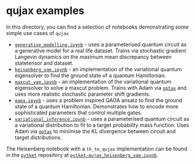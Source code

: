 # qujax examples

In this directory, you can find a selection of notebooks demonstrating some simple use cases of `qujax`

- [`generative_modelling.ipynb`](https://github.com/CQCL/qujax/blob/main/examples/generative_modelling.ipynb) - uses a parameterised quantum circuit as a generative model for a real life dataset. Trains via stochastic gradient Langevin dynamics on the maximum mean discrepancy between statetensor and dataset.
- [`heisenberg_vqe.ipynb`](https://github.com/CQCL/qujax/blob/main/examples/heisenberg_vqe.ipynb) - an implementation of the variational quantum eigensolver to find the ground state of a quantum Hamiltonian.
- [`maxcut_vqe.ipynb`](https://github.com/CQCL/qujax/blob/main/examples/maxcut_vqe.ipynb) - an implementation of the variational quantum eigensolver to solve a maxcut problem. Trains with Adam via [`optax`](https://github.com/deepmind/optax) and uses more realistic stochastic parameter shift gradients.
- [`qaoa.ipynb`](https://github.com/CQCL/qujax/blob/main/examples/qaoa.ipynb) - uses a problem inspired QAOA ansatz to find the ground state of a quantum Hamiltonian. Demonstrates how to encode more sophisticated parameters that control multiple gates.
- [`variational_inference.ipynb`](https://github.com/CQCL/qujax/blob/main/examples/variational_inference.ipynb) - uses a parameterised quantum circuit as a variational distribution to fit to a target probability mass function. Uses Adam via [`optax`](https://github.com/deepmind/optax) to minimise the KL divergence between circuit and target distributions.

The Heisenberg notebook with a `tk_to_qujax` implementation can be found in the [`pytket`](https://github.com/CQCL/pytket) repository at [`pytket-qujax_heisenberg_vqe.ipynb`](https://github.com/CQCL/pytket/blob/main/examples/pytket-qujax_heisenberg_vqe.ipynb).
